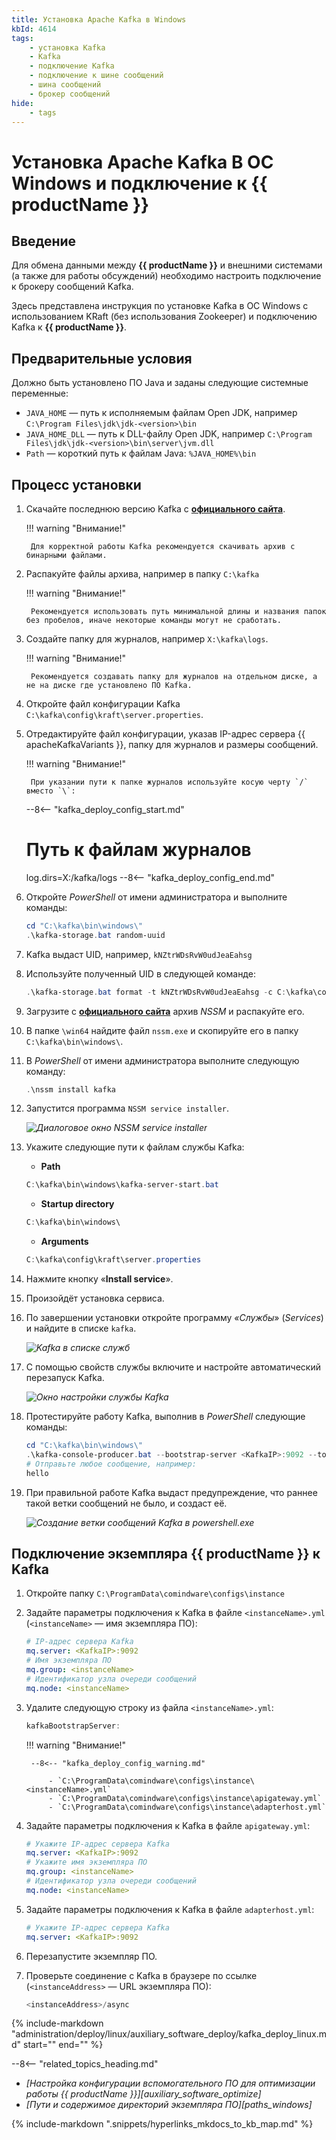 ```yaml
---
title: Установка Apache Kafka в Windows
kbId: 4614
tags:
    - установка Kafka
    - Kafka
    - подключение Kafka
    - подключение к шине сообщений
    - шина сообщений
    - брокер сообщений
hide:
    - tags
---
```


# Установка Apache Kafka В ОС Windows и подключение к {{ productName }}

## Введение

Для обмена данными между **{{ productName }}** и внешними системами (а также для работы обсуждений) необходимо настроить подключение к брокеру сообщений Kafka.

Здесь представлена инструкция по установке Kafka в ОС Windows с использованием KRaft (без использования Zookeeper) и подключению Kafka к **{{ productName }}**.

## Предварительные условия

Должно быть установлено ПО Java и заданы следующие системные переменные:

- `JAVA_HOME` — путь к исполняемым файлам Open JDK, например `C:\Program Files\jdk\jdk-<version>\bin`
- `JAVA_HOME_DLL` — путь к DLL-файлу Open JDK, например `C:\Program Files\jdk\jdk-<version>\bin\server\jvm.dll`
- `Path` — короткий путь к файлам Java: `%JAVA_HOME%\bin`

## Процесс установки

1. Скачайте последнюю версию Kafka с **[официального сайта](https://kafka.apache.org/downloads)**.

    !!! warning "Внимание!"

        Для корректной работы Kafka рекомендуется скачивать архив с бинарными файлами.

2. Распакуйте файлы архива, например в папку `C:\kafka`

    !!! warning "Внимание!"

        Рекомендуется использовать путь минимальной длины и названия папок без пробелов, иначе некоторые команды могут не сработать.

3. Создайте папку для журналов, например `X:\kafka\logs`.

    !!! warning "Внимание!"

        Рекомендуется создавать папку для журналов на отдельном диске, а не на диске где установлено ПО Kafka.

4. Откройте файл конфигурации Kafka `C:\kafka\config\kraft\server.properties`.
5. Отредактируйте файл конфигурации, указав IP-адрес сервера {{ apacheKafkaVariants }}, папку для журналов и размеры сообщений.

    !!! warning "Внимание!"

        При указании пути к папке журналов используйте косую черту `/` вместо `\`:

    --8<-- "kafka_deploy_config_start.md"
    # Путь к файлам журналов
    log.dirs=X:/kafka/logs
    --8<-- "kafka_deploy_config_end.md"

6. Откройте _PowerShell_ от имени администратора и выполните команды:

    ``` powershell
    cd "C:\kafka\bin\windows\"
    .\kafka-storage.bat random-uuid
    ```

7. Kafka выдаст UID, например, `kNZtrWDsRvW0udJeaEahsg`
8. Используйте полученный UID в следующей команде:

    ``` powershell
    .\kafka-storage.bat format -t kNZtrWDsRvW0udJeaEahsg -c C:\kafka\config\kraft\server.properties
    ```

9. Загрузите с **[официального сайта](https://nssm.cc/download)** архив _NSSM_ и распакуйте его.
10. В папке `\win64` найдите файл `nssm.exe` и скопируйте его в папку `C:\kafka\bin\windows\`.
11. В _PowerShell_ от имени администратора выполните следующую команду:

    ``` powershell
    .\nssm install kafka
    ```

12. Запустится программа `NSSM service installer`.

    _![Диалоговое окно NSSM service installer](img/kafka_install_nssm_service_installer.png)_

13. Укажите следующие пути к файлам службы Kafka:

    - **Path**

    ``` powershell
    C:\kafka\bin\windows\kafka-server-start.bat
    ```

    - **Startup directory**

    ``` powershell
    C:\kafka\bin\windows\
    ```

    - **Arguments**

    ``` powershell
    C:\kafka\config\kraft\server.properties
    ```

14. Нажмите кнопку «**Install service**».
15. Произойдёт установка сервиса.
16. По завершении установки откройте программу _«Службы_» (_Services_) и найдите в списке `kafka`.

    _![Kafka в списке служб](img/kafka_install_services.png)_

17. С помощью свойств службы включите и настройте автоматический перезапуск Kafka.

    _![Окно настройки службы Kafka](img/kafka_install_kafka_service.png)_

18. Протестируйте работу Kafka, выполнив в _PowerShell_ следующие команды:

    ``` powershell
    cd "C:\kafka\bin\windows\"
    .\kafka-console-producer.bat --bootstrap-server <KafkaIP>:9092 --topic TEST
    # Отправьте любое сообщение, например:
    hello
    ```

19. При правильной работе Kafka выдаст предупреждение, что раннее такой ветки сообщений не было, и создаст её.

    _![Создание ветки сообщений Kafka в powershell.exe](img/kafka_install_powershell.png)_

## Подключение экземпляра {{ productName }} к Kafka

1. Откройте папку `C:\ProgramData\comindware\configs\instance`

2. Задайте параметры подключения к Kafka в файле `<instanceName>.yml` (`<instanceName>` — имя экземпляра ПО):

    ``` yml
    # IP-адрес сервера Kafka
    mq.server: <KafkaIP>:9092
    # Имя экземпляра ПО
    mq.group: <instanceName>
    # Идентификатор узла очереди сообщений
    mq.node: <instanceName>
    ```

3. Удалите следующую строку из файла `<instanceName>.yml`:

    ``` powershell
    kafkaBootstrapServer:
    ```

    !!! warning "Внимание!"

        --8<-- "kafka_deploy_config_warning.md"
        
            - `C:\ProgramData\comindware\configs\instance\<instanceName>.yml`
            - `C:\ProgramData\comindware\configs\instance\apigateway.yml`
            - `C:\ProgramData\comindware\configs\instance\adapterhost.yml`

4. Задайте параметры подключения к Kafka в файле `apigateway.yml`:

    ``` yml
    # Укажите IP-адрес сервера Kafka
    mq.server: <KafkaIP>:9092
    # Укажите имя экземпляра ПО
    mq.group: <instanceName>
    # Идентификатор узла очереди сообщений
    mq.node: <instanceName>
    ```

5. Задайте параметры подключения к Kafka в файле `adapterhost.yml`:

    ``` yml
    # Укажите IP-адрес сервера Kafka
    mq.server: <KafkaIP>:9092
    ```

6. Перезапустите экземпляр ПО.
7. Проверьте соединение с Kafka в браузере по ссылке (`<instanceAddress>` — URL экземпляра ПО):

    ``` powershell
    <instanceAddress>/async
    ```

{%
include-markdown "administration/deploy/linux/auxiliary_software_deploy/kafka_deploy_linux.md"
start="<!--additional-recommendations-start-->"
end="<!--additional-recommendations-end-->"
%}

<div class="relatedTopics" markdown="block">

--8<-- "related_topics_heading.md"

- _[Настройка конфигурации вспомогательного ПО для оптимизации работы {{ productName }}][auxiliary_software_optimize]_
- _[Пути и содержимое директорий экземпляра ПО][paths_windows]_

</div>

{% include-markdown ".snippets/hyperlinks_mkdocs_to_kb_map.md" %}
